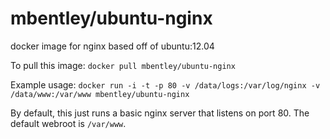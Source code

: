 mbentley/ubuntu-nginx
==================

docker image for nginx
based off of ubuntu:12.04

To pull this image:
`docker pull mbentley/ubuntu-nginx`

Example usage:
`docker run -i -t -p 80 -v /data/logs:/var/log/nginx -v /data/www:/var/www mbentley/ubuntu-nginx`

By default, this just runs a basic nginx server that listens on port 80.  The default webroot is `/var/www`.
